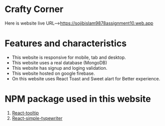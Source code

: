 # Crafty Corner
Here is website live URL-->https://sojibislam9878assignment10.web.app

# Features and characteristics
* This website is responsive for mobile, tab and desktop.
* This website uses a real database (MongoDB)
* This website has signup and loging validation.
* This website hosted on google firebase.
* On this website uses React Toast and Sweet alart for Better experience.

# NPM package used in this website
1. [React-tooltip](https://react-tooltip.com)
2. [React-simple-typewriter](https://www.npmjs.com/package/react-simple-typewriter)